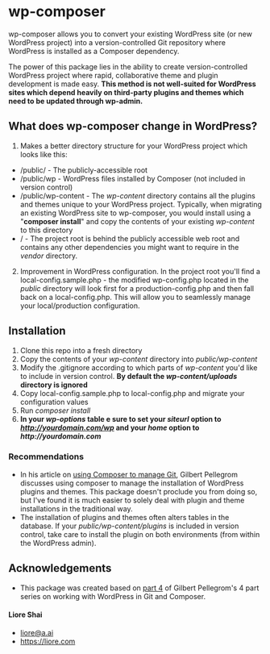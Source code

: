# wp-composer
wp-composer allows you to convert your existing WordPress site (or new WordPress project) into a version-controlled Git repository where WordPress is installed as a Composer dependency.

The power of this package lies in the ability to create version-controlled WordPress project where rapid, collaborative theme and plugin development is made easy. **This method is not well-suited for WordPress sites which depend heavily on third-party plugins and themes which need to be updated through wp-admin.**

## What does wp-composer change in WordPress?
1. Makes a better directory structure for your WordPress project which looks like this:
  * /public/ - The publicly-accessible root
  * /public/wp - WordPress files installed by Composer (not included in version control)
  * /public/wp-content - The _wp-content_ directory contains all the plugins and themes unique to your WordPress project. Typically, when migrating an existing WordPress site to wp-composer, you would install using a "**composer install**" and copy the contents of your existing _wp-content_ to this directory
  * / - The project root is behind the publicly accessible web root and contains any other dependencies you might want to require in the _vendor_ directory.
2. Improvement in WordPress configuration. In the project root you'll find a local-config.sample.php - the modified wp-config.php located in the _public_ directory will look first for a production-config.php and then fall back on a local-config.php. This will allow you to seamlessly manage your local/production configuration.

## Installation
1. Clone this repo into a fresh directory
2. Copy the contents of your _wp-content_ directory into _public/wp-content_
3. Modify the .gitignore according to which parts of _wp-content_ you'd like to include in version control. **By default the _wp-content/uploads_ directory is ignored**
4. Copy local-config.sample.php to local-config.php and migrate your configuration values
5. Run _composer install_
6. **In your _wp-options_ table e sure to set your _siteurl_ option to _http://yourdomain.com/wp_ and your _home_ option to _http://yourdomain.com_**

### Recommendations
* In his article on [using Composer to manage Git](https://deliciousbrains.com/using-composer-manage-wordpress-themes-plugins/), Gilbert Pellegrom discusses using composer to manage the installation of WordPress plugins and themes. This package doesn't proclude you from doing so, but I've found it is much easier to solely deal with plugin and theme installations in the traditional way.
* The installation of plugins and themes often alters tables in the database. If your _public/wp-content/plugins_ is included in version control, take care to install the plugin on both environments (from within the WordPress admin).

## Acknowledgements
* This package was created based on [part 4](https://deliciousbrains.com/install-wordpress-subdirectory-composer-git-submodule/) of Gilbert Pellegrom's 4 part series on working with WordPress in Git and Composer.

#### Liore Shai
* liore@a.ai
* https://liore.com